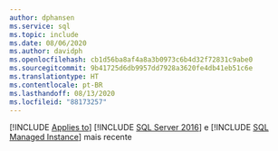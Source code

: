 ```yaml
---
author: dphansen
ms.service: sql
ms.topic: include
ms.date: 08/06/2020
ms.author: davidph
ms.openlocfilehash: cb1d56ba8af4a8a3b0973c6b4d32f72831c9abe0
ms.sourcegitcommit: 9b41725d6db9957dd7928a3620fe4db41eb51c6e
ms.translationtype: HT
ms.contentlocale: pt-BR
ms.lasthandoff: 08/13/2020
ms.locfileid: "88173257"
---
```

[!INCLUDE [Applies to](../../includes/applies-md.md)] [!INCLUDE [SQL Server 2016](_ss2016.md)] e [!INCLUDE [SQL Managed Instance](../../includes/applies-to-version/_asdbmi.md)] mais recente 